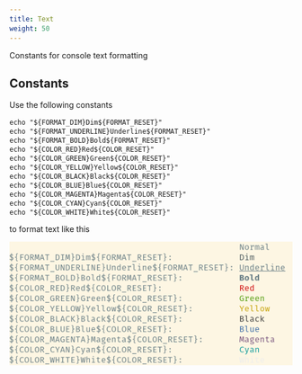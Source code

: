 ```yaml
---
title: Text
weight: 50
---
```


Constants for console text formatting

## Constants

Use the following constants 
```śhell
echo "${FORMAT_DIM}Dim${FORMAT_RESET}"
echo "${FORMAT_UNDERLINE}Underline${FORMAT_RESET}"
echo "${FORMAT_BOLD}Bold${FORMAT_RESET}"
echo "${COLOR_RED}Red${COLOR_RESET}"
echo "${COLOR_GREEN}Green${COLOR_RESET}"
echo "${COLOR_YELLOW}Yellow${COLOR_RESET}"
echo "${COLOR_BLACK}Black${COLOR_RESET}"
echo "${COLOR_BLUE}Blue${COLOR_RESET}"
echo "${COLOR_MAGENTA}Magenta${COLOR_RESET}"
echo "${COLOR_CYAN}Cyan${COLOR_RESET}"
echo "${COLOR_WHITE}White${COLOR_RESET}"
```

to format text like this

![formats](formats.png)

